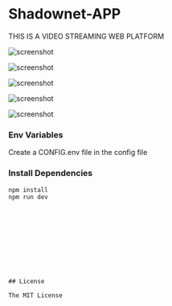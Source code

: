 # Shadownet-APP
THIS IS A VIDEO STREAMING WEB PLATFORM


![screenshot](https://github.com/wisdomekpotu/Shadownet-APP/blob/main/screenshots/front.png) 

![screenshot](https://github.com/wisdomekpotu/Shadownet-APP/blob/main/screenshots/dash.png) 

![screenshot](https://github.com/wisdomekpotu/Shadownet-APP/blob/main/screenshots/gkkk.png) 

![screenshot](https://github.com/wisdomekpotu/Shadownet-APP/blob/main/screenshots/login.png) 

![screenshot](https://github.com/wisdomekpotu/Shadownet-APP/blob/main/screenshots/dasjhj.png) 
 


### Env Variables

Create a CONFIG.env file in the config file


### Install Dependencies

```
npm install
npm run dev











## License

The MIT License

